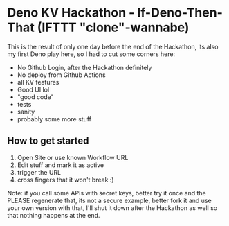 # Deno KV Hackathon - If-Deno-Then-That (IFTTT "clone"-wannabe)

This is the result of only one day before the end of the Hackathon, its also my first Deno play here, so I had to cut some corners here:

- No Github Login, after the Hackathon definitely
- No deploy from Github Actions
- all KV features
- Good UI lol
- "good code"
- tests
- sanity
- probably some more stuff


## How to get started

1. Open Site or use known Workflow URL
2. Edit stuff and mark it as active
3. trigger the URL
4. cross fingers that it won't break :)

Note: if you call some APIs with secret keys, better try it once and the PLEASE regenerate that, its not a secure example, better fork it and use your own version with that, I'll shut it down after the Hackathon as well so that nothing happens at the end.

